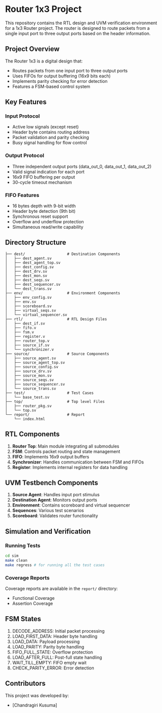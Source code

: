 
# Router 1x3 Project

This repository contains the RTL design and UVM verification environment for a 1x3 Router project. The router is designed to route packets from a single input port to three output ports based on the header information.

## Project Overview

The Router 1x3 is a digital design that:
- Routes packets from one input port to three output ports
- Uses FIFOs for output buffering (16x9 bits each)
- Implements parity checking for error detection
- Features a FSM-based control system

## Key Features

### Input Protocol
- Active low signals (except reset)
- Header byte contains routing address
- Packet validation and parity checking
- Busy signal handling for flow control

### Output Protocol
- Three independent output ports (data_out_0, data_out_1, data_out_2)
- Valid signal indication for each port
- 16x9 FIFO buffering per output
- 30-cycle timeout mechanism

### FIFO Features
- 16 bytes depth with 9-bit width
- Header byte detection (9th bit)
- Synchronous reset support
- Overflow and underflow protection
- Simultaneous read/write capability

## Directory Structure

```
├── dest/                   # Destination Components
│   ├── dest_agent.sv
│   ├── dest_agent_top.sv
│   ├── dest_config.sv
│   ├── dest_drv.sv
│   ├── dest_mon.sv
│   ├── dest_seqs.sv
│   ├── dest_sequencer.sv
│   └── dest_trans.sv
├── env/                    # Environment Components
│   ├── env_config.sv
│   ├── env.sv
│   ├── scoreboard.sv
│   ├── virtual_seqs.sv
│   └── virtual_sequencer.sv
├── rtl/                    # RTL Design Files
│   ├── dest_if.sv
│   ├── fifo.v
│   ├── fsm.v
│   ├── register.v
│   ├── router_top.v
│   ├── source_if.sv
│   └── synchronizer.v
├── source/                 # Source Components
│   ├── source_agent.sv
│   ├── source_agent_top.sv
│   ├── source_config.sv
│   ├── source_drv.sv
│   ├── source_mon.sv
│   ├── source_seqs.sv
│   ├── source_sequencer.sv
│   └── source_trans.sv
├── test/                   # Test Cases
│   └── base_test.sv
├── top/                    # Top level Files 
│   ├── router_pkg.sv
│   └── top.sv
└── report/                 # Report 
    └── index.html
```

## RTL Components

1. **Router Top**: Main module integrating all submodules
2. **FSM**: Controls packet routing and state management
3. **FIFO**: Implements 16x9 output buffers
4. **Synchronizer**: Handles communication between FSM and FIFOs
5. **Register**: Implements internal registers for data handling

## UVM Testbench Components

1. **Source Agent**: Handles input port stimulus
2. **Destination Agent**: Monitors output ports
3. **Environment**: Contains scoreboard and virtual sequencer
4. **Sequences**: Various test scenarios
5. **Scoreboard**: Validates router functionality

## Simulation and Verification

### Running Tests
```bash
cd sim
make clean
make regress # for running all the test cases
```

### Coverage Reports
Coverage reports are available in the `report/` directory:
- Functional Coverage
- Assertion Coverage

## FSM States

1. DECODE_ADDRESS: Initial packet processing
2. LOAD_FIRST_DATA: Header byte handling
3. LOAD_DATA: Payload processing
4. LOAD_PARITY: Parity byte handling
5. FIFO_FULL_STATE: Overflow protection
6. LOAD_AFTER_FULL: Post-full state handling
7. WAIT_TILL_EMPTY: FIFO empty wait
8. CHECK_PARITY_ERROR: Error detection

## Contributors
This project was developed by:
- [Chandragiri Kusuma]
